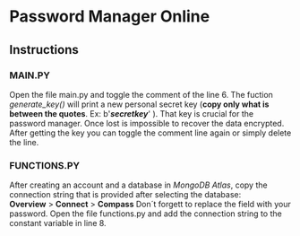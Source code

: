 # Password Manager Online

## Instructions
### MAIN.PY 
Open the file main.py and toggle the comment of the line 6.
The fuction _generate_key()_ will print a new personal secret key (**copy only what is between the quotes**. Ex: b'___secretkey___' ).
That key is crucial for the password manager. Once lost is impossible to recover the data encrypted.
After getting the key you can toggle the comment line again or simply delete the line.

### FUNCTIONS.PY
After creating an account and a database in _MongoDB Atlas_, copy the connection string that is provided after selecting the database: <br>
**Overview** > **Connect** > **Compass** 
Don´t forgett to replace the field _<password>_ with your password.
Open the file functions.py and add the connection string to the constant variable in line 8.
